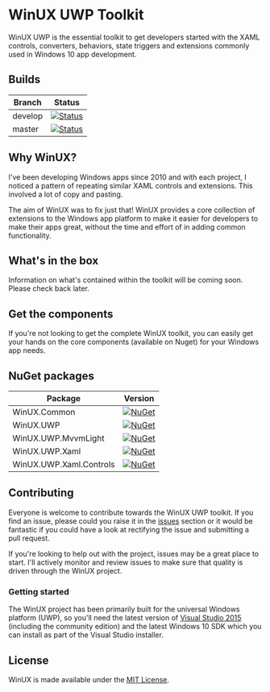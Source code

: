 WinUX UWP Toolkit
===========

WinUX UWP is the essential toolkit to get developers started with the XAML controls, converters, behaviors, state triggers and extensions commonly used in Windows 10 app development.

## <a id="build">Builds</a>

| Branch | Status |
| ------ | ------ |
| develop | [![Status](https://jamesmcroft.visualstudio.com/_apis/public/build/definitions/4cfe114a-c08f-45a4-91ee-3260703e08dd/6/badge)](https://github.com/jamesmcroft/WinUX-UWP-Toolkit/tree/develop) |
| master | [![Status](https://jamesmcroft.visualstudio.com/_apis/public/build/definitions/4cfe114a-c08f-45a4-91ee-3260703e08dd/5/badge)](https://github.com/jamesmcroft/WinUX-UWP-Toolkit/tree/master) |

## <a id="about">Why WinUX?</a>
I've been developing Windows apps since 2010 and with each project, I noticed a pattern of repeating similar XAML controls and extensions. This involved a lot of copy and pasting.

The aim of WinUX was to fix just that! WinUX provides a core collection of extensions to the Windows app platform to make it easier for developers to make their apps great, without the time and effort of in adding common functionality.

## <a id="features">What's in the box</a>
Information on what's contained within the toolkit will be coming soon. Please check back later.

## <a id="components">Get the components</a>
If you're not looking to get the complete WinUX toolkit, you can easily get your hands on the core components (available on Nuget) for your Windows app needs.

## NuGet packages

| Package | Version |
| ------ | ------ |
| WinUX.Common | [![NuGet](https://img.shields.io/nuget/v/WinUX.Common.svg)](https://www.nuget.org/packages/WinUX.Common/) |
| WinUX.UWP | [![NuGet](https://img.shields.io/nuget/v/WinUX.UWP.svg)](https://www.nuget.org/packages/WinUX.UWP/) |
| WinUX.UWP.MvvmLight | [![NuGet](https://img.shields.io/nuget/v/WinUX.UWP.MvvmLight.svg)](https://www.nuget.org/packages/WinUX.UWP.MvvmLight/) |
| WinUX.UWP.Xaml | [![NuGet](https://img.shields.io/nuget/v/WinUX.UWP.Xaml.svg)](https://www.nuget.org/packages/WinUX.UWP.Xaml/) |
| WinUX.UWP.Xaml.Controls | [![NuGet](https://img.shields.io/nuget/v/WinUX.UWP.Xaml.Controls.svg)](https://www.nuget.org/packages/WinUX.UWP.Xaml.Controls/) |

## <a id="contributing">Contributing</a>
Everyone is welcome to contribute towards the WinUX UWP toolkit. If you find an issue, please could you raise it in the [issues](https://github.com/jamesmcroft/WinUX-UWP-Toolkit/issues) section or it would be fantastic if you could have a look at rectifying the issue and submitting a pull request. 

If you're looking to help out with the project, issues may be a great place to start. I'll actively monitor and review issues to make sure that quality is driven through the WinUX project.

### Getting started
The WinUX project has been primarily built for the universal Windows platform (UWP), so you'll need the latest version of [Visual Studio 2015](https://www.visualstudio.com/?Wt.mc_id=DX_MVP5001534) (including the community edition) and the latest Windows 10 SDK which you can install as part of the Visual Studio installer.

## <a id="license">License</a>
WinUX is made available under the [MIT License](LICENSE).